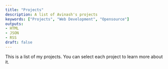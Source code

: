 ```yaml
---
title: "Projects"
description: A list of Avinash's projects
keywords: ["Projects", "Web Development", "Opensource"]
outputs:
- HTML
- JSON
- RSS
draft: false
---
```


This is a list of my projects. You can select each project to learn more about it.